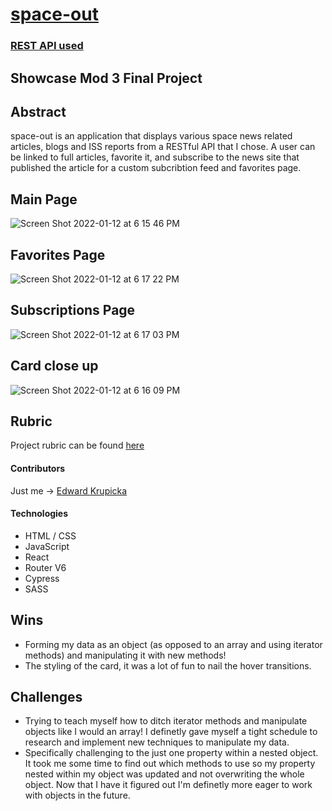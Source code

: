 # [space-out](https://edwardkrupicka.github.io/space-out/)
### [REST API used](https://spaceflightnewsapi.net/)
## Showcase Mod 3 Final Project

## Abstract
space-out is an application that displays various space news related articles, blogs and ISS reports from a RESTful API that I chose. A user can be linked to full articles, favorite it, and subscribe to the news site that published the article for a custom subcribtion feed and favorites page.

## Main Page
![Screen Shot 2022-01-12 at 6 15 46 PM](https://user-images.githubusercontent.com/87044013/150140844-cd73027c-56ea-4a20-8245-d2b1e990769b.png)


## Favorites Page
![Screen Shot 2022-01-12 at 6 17 22 PM](https://user-images.githubusercontent.com/87044013/150141399-35db14ef-db85-4a39-967b-e1d3eecf0d0f.png)

## Subscriptions Page
![Screen Shot 2022-01-12 at 6 17 03 PM](https://user-images.githubusercontent.com/87044013/150141584-c793ed90-6b1b-4ff8-ae82-ed1f3b11500b.png)

## Card close up
![Screen Shot 2022-01-12 at 6 16 09 PM](https://user-images.githubusercontent.com/87044013/150141209-e7235107-eb5e-487a-8e7c-1b8fea0f334d.png)

## Rubric
Project rubric can be found [here](https://frontend.turing.edu/projects/module-3/showcase.html)

#### Contributors
Just me -> [Edward Krupicka](https://github.com/edwardkrupicka)

#### Technologies
-  HTML / CSS
-  JavaScript
-  React
-  Router V6
-  Cypress
-  SASS

## Wins
- Forming my data as an object (as opposed to an array and using iterator methods) and manipulating it with new methods!
- The styling of the card, it was a lot of fun to nail the hover transitions.

## Challenges
- Trying to teach myself how to ditch iterator methods and manipulate objects like I would an array! I definetly gave myself a tight schedule to research and implement new techniques to manipulate my data.
- Specifically challenging to the just one property within a nested object. It took me some time to find out which methods to use so my property nested within my object was updated and not overwriting the whole object. Now that I have it figured out I'm definetly more eager to work with objects in the future.
